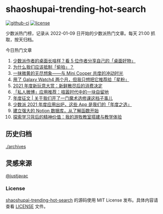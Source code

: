 
# shaoshupai-trending-hot-search

[![github-ci](https://github.com/hua1995116/shaoshupai-trending-hot-search/actions/workflows/ci.yml/badge.svg?branch=master&event=push)](https://github.com/hua1995116/shaoshupai-trending-hot-search/actions/workflows/ci.yml)
[![license](https://img.shields.io/github/license/hua1995116/shaoshupai-trending-hot-search)](https://github.com/hua1995116/shaoshupai-trending-hot-search/blob/master/LICENSE)

少数派热门榜，记录从 2022-01-09 日开始的少数派热门文章。每天 21:00 抓取，按天归档。


今日热门文章

<!-- BEGIN -->
<!-- 最后更新时间 Sat Jan 15 2022 20:30:51 GMT+0800 (China Standard Time) -->
1. [少数派作者的桌面长啥样？看 5 位作者分享自己的「桌面好物」](https://sspai.com/post/70809)
2. [为什么我们应该抵制「偷拍」？](https://sspai.com/post/70755)
3. [一抹微黄的无尽想象——与 Mini Cooper 共度的冲动时光](https://sspai.com/post/65185)
4. [用了 Galaxy Watch4 两个月，但我只想把它推荐给「星粉」](https://sspai.com/post/70741)
5. [2021 年度新玩意大赏：新鲜散尽后的消费决定](https://sspai.com/post/70695)
6. [「私人微博」应用推荐：喧嚣时代中的一块自留地](https://sspai.com/post/70739)
7. [年度征文 | 关于我们开了一门魔术选修课这档子事儿](https://sspai.com/post/70626)
8. [少数派 2021 年度应用出炉，这些 App 是我们的「年度之选」](https://sspai.com/post/70710)
9. [建立强大的 Notion 数据库，从了解函数开始](https://sspai.com/post/70713)
10. [探索学习背后的精神价值：我的游牧教室搭建与教学体验](https://sspai.com/post/70685)
<!-- END -->

## 历史归档 

[./archives](./archives)

## 灵感来源

[@justjavac](https://github.com/justjavac)

### License

[shaoshupai-trending-hot-search](https://github.com/hua1995116/shaoshupai-trending-hot-search)
的源码使用 MIT License 发布。具体内容请查看 [LICENSE](./LICENSE) 文件。
